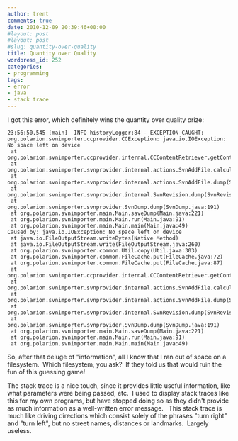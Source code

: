 ```yaml
---
author: trent
comments: true
date: 2010-12-09 20:39:46+00:00
#layout: post
#layout: post
#slug: quantity-over-quality
title: Quantity over Quality
wordpress_id: 252
categories:
- programming
tags:
- error
- java
- stack trace
---
```


I got this error, which definitely wins the quantity over quality prize:

    
    23:56:50,545 [main]  INFO historyLogger:84 - EXCEPTION CAUGHT: org.polarion.svnimporter.ccprovider.CCException: java.io.IOException: No space left on device
     at org.polarion.svnimporter.ccprovider.internal.CCContentRetriever.getContent(CCContentRetriever.java:94)
     at org.polarion.svnimporter.svnprovider.internal.actions.SvnAddFile.calculateLengthAndChecksum(SvnAddFile.java:104)
     at org.polarion.svnimporter.svnprovider.internal.actions.SvnAddFile.dump(SvnAddFile.java:83)
     at org.polarion.svnimporter.svnprovider.internal.SvnRevision.dump(SvnRevision.java:127)
     at org.polarion.svnimporter.svnprovider.SvnDump.dump(SvnDump.java:191)
     at org.polarion.svnimporter.main.Main.saveDump(Main.java:221)
     at org.polarion.svnimporter.main.Main.run(Main.java:91)
     at org.polarion.svnimporter.main.Main.main(Main.java:49)
    Caused by: java.io.IOException: No space left on device
     at java.io.FileOutputStream.writeBytes(Native Method)
     at java.io.FileOutputStream.write(FileOutputStream.java:260)
     at org.polarion.svnimporter.common.Util.copy(Util.java:303)
     at org.polarion.svnimporter.common.FileCache.put(FileCache.java:72)
     at org.polarion.svnimporter.common.FileCache.put(FileCache.java:87)
     at org.polarion.svnimporter.ccprovider.internal.CCContentRetriever.getContent(CCContentRetriever.java:90)
     at org.polarion.svnimporter.svnprovider.internal.actions.SvnAddFile.calculateLengthAndChecksum(SvnAddFile.java:104)
     at org.polarion.svnimporter.svnprovider.internal.actions.SvnAddFile.dump(SvnAddFile.java:83)
     at org.polarion.svnimporter.svnprovider.internal.SvnRevision.dump(SvnRevision.java:127)
     at org.polarion.svnimporter.svnprovider.SvnDump.dump(SvnDump.java:191)
     at org.polarion.svnimporter.main.Main.saveDump(Main.java:221)
     at org.polarion.svnimporter.main.Main.run(Main.java:91)
     at org.polarion.svnimporter.main.Main.main(Main.java:49)
    


So, after that deluge of "information", all I know that I ran out of space on a filesystem.  Which filesystem, you ask?  If they told us that would ruin the fun of this guessing game!

The stack trace is a nice touch, since it provides little useful information, like what parameters were being passed, etc.  I used to display stack traces like this for my own programs, but have stopped doing so as they didn't provide as much information as a well-written error message.   This stack trace is much like driving directions which consist solely of the phrases "turn right" and "turn left", but no street names, distances or landmarks.  Largely useless.
